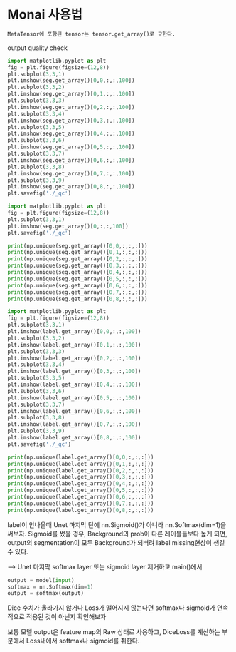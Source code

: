 # Monai 사용법
```python
MetaTensor에 포함된 tensor는 tensor.get_array()로 구한다.
```

output quality check
```python
import matplotlib.pyplot as plt
fig = plt.figure(figsize=(12,8))
plt.subplot(3,3,1)
plt.imshow(seg.get_array()[0,0,:,:,100])
plt.subplot(3,3,2)
plt.imshow(seg.get_array()[0,1,:,:,100])
plt.subplot(3,3,3)
plt.imshow(seg.get_array()[0,2,:,:,100])
plt.subplot(3,3,4)
plt.imshow(seg.get_array()[0,3,:,:,100])
plt.subplot(3,3,5)
plt.imshow(seg.get_array()[0,4,:,:,100])
plt.subplot(3,3,6)
plt.imshow(seg.get_array()[0,5,:,:,100])
plt.subplot(3,3,7)
plt.imshow(seg.get_array()[0,6,:,:,100])
plt.subplot(3,3,8)
plt.imshow(seg.get_array()[0,7,:,:,100])
plt.subplot(3,3,9)
plt.imshow(seg.get_array()[0,8,:,:,100])
plt.savefig('./_qc')

import matplotlib.pyplot as plt
fig = plt.figure(figsize=(12,8))
plt.subplot(3,3,1)
plt.imshow(seg.get_array()[0,:,:,100])
plt.savefig('./_qc')

print(np.unique(seg.get_array()[0,0,:,:,:]))
print(np.unique(seg.get_array()[0,1,:,:,:]))
print(np.unique(seg.get_array()[0,2,:,:,:]))
print(np.unique(seg.get_array()[0,3,:,:,:]))
print(np.unique(seg.get_array()[0,4,:,:,:]))
print(np.unique(seg.get_array()[0,5,:,:,:]))
print(np.unique(seg.get_array()[0,6,:,:,:]))
print(np.unique(seg.get_array()[0,7,:,:,:]))
print(np.unique(seg.get_array()[0,8,:,:,:]))

import matplotlib.pyplot as plt
fig = plt.figure(figsize=(12,8))
plt.subplot(3,3,1)
plt.imshow(label.get_array()[0,0,:,:,100])
plt.subplot(3,3,2)
plt.imshow(label.get_array()[0,1,:,:,100])
plt.subplot(3,3,3)
plt.imshow(label.get_array()[0,2,:,:,100])
plt.subplot(3,3,4)
plt.imshow(label.get_array()[0,3,:,:,100])
plt.subplot(3,3,5)
plt.imshow(label.get_array()[0,4,:,:,100])
plt.subplot(3,3,6)
plt.imshow(label.get_array()[0,5,:,:,100])
plt.subplot(3,3,7)
plt.imshow(label.get_array()[0,6,:,:,100])
plt.subplot(3,3,8)
plt.imshow(label.get_array()[0,7,:,:,100])
plt.subplot(3,3,9)
plt.imshow(label.get_array()[0,8,:,:,100])
plt.savefig('./_qc')

print(np.unique(label.get_array()[0,0,:,:,:]))
print(np.unique(label.get_array()[0,1,:,:,:]))
print(np.unique(label.get_array()[0,2,:,:,:]))
print(np.unique(label.get_array()[0,3,:,:,:]))
print(np.unique(label.get_array()[0,4,:,:,:]))
print(np.unique(label.get_array()[0,5,:,:,:]))
print(np.unique(label.get_array()[0,6,:,:,:]))
print(np.unique(label.get_array()[0,7,:,:,:]))
print(np.unique(label.get_array()[0,8,:,:,:]))
```

label이 안나올때 Unet 마지막 단에 nn.Sigmoid()가 아니라 nn.Softmax(dim=1)을 써보자. Sigmoid를 썼을 경우, Background의 prob이 다른 레이블들보다 높게 되면, output의 segmentation이 모두 Background가 되버려 label missing현상이 생길 수 있다.

--> Unet 마지막 softmax layer 또는 sigmoid layer 제거하고 main()에서
```python
output = model(input)
softmax = nn.Softmax(dim=1)
output = softmax(output)
```

Dice 수치가 올라가지 않거나 Loss가 떨어지지 않는다면 softmax나 sigmoid가 연속적으로 적용된 것이 아닌지 확인해보자

보통 모델 output은 feature map의 Raw 상태로 사용하고, DiceLoss를 계산하는 부분에서 Loss내에서 softmax나 sigmoid를 취한다.
